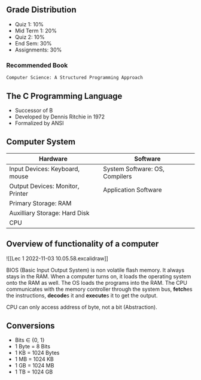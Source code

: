 ## Grade Distribution

* Quiz 1: 10%
* Mid Term 1: 20%
* Quiz 2: 10%
* End Sem: 30%
* Assignments: 30%

### Recommended Book 
	Computer Science: A Structured Programming Approach

## The C Programming Language

* Successor of B
* Developed by Dennis Ritchie in 1972
* Formalized by ANSI

## Computer System

| Hardware                         | Software                       |
| -------------------------------- | ------------------------------ |
| Input Devices: Keyboard, mouse   | System Software: OS, Compilers |
| Output Devices: Monitor, Printer | Application Software           |
| Primary Storage: RAM             |                                |
| Auxilliary Storage: Hard Disk    |                                |
| CPU                              |                                |

## Overview of functionality of a computer

![[Lec 1 2022-11-03 10.05.58.excalidraw]]

BIOS (Basic Input Output System) is non volatile flash memory. It always stays in the RAM. When a computer turns on, it loads the operating system onto the RAM as well. The OS loads the programs into the RAM. The CPU communicates with the memory controller through the system bus, **fetch**es the instructions, **decode**s it and **execute**s it to get the output. 

CPU can only access address of byte, not a bit (Abstraction).

## Conversions

* Bits $\in$ {0, 1}
* 1 Byte = 8 Bits
* 1 KB = 1024 Bytes
* 1 MB = 1024 KB
* 1 GB = 1024 MB
* 1 TB = 1024 GB
